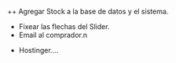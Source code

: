 ++ Agregar Stock a la base de datos y el sistema.
+ Fixear las flechas del Slider.
+ Email al comprador.n
- Hostinger....









